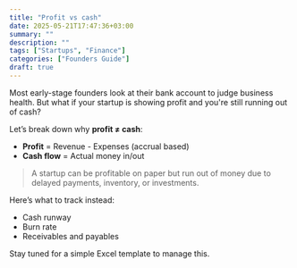 ```yaml
---
title: "Profit vs cash"
date: 2025-05-21T17:47:36+03:00
summary: ""
description: ""
tags: ["Startups", "Finance"]
categories: ["Founders Guide"]
draft: true
---
```


Most early-stage founders look at their bank account to judge business health. But what if your startup is showing profit and you're still running out of cash?

Let’s break down why **profit ≠ cash**:

- **Profit** = Revenue - Expenses (accrual based)
- **Cash flow** = Actual money in/out

> A startup can be profitable on paper but run out of money due to delayed payments, inventory, or investments.

Here’s what to track instead:

- Cash runway
- Burn rate
- Receivables and payables

Stay tuned for a simple Excel template to manage this.
